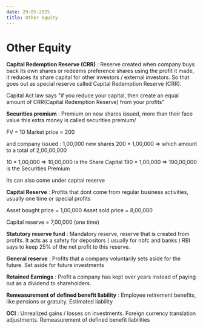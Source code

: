 ```yaml
---
date: 29-05-2025 
title: Other Equity
---
```


# Other Equity

**Capital Redemption Reserve (CRR)** : Reserve created when company buys back its own shares or redeems preference shares using the profit it made, it reduces its share capital for other investors / external investors. So that goes out as special reserve called Capital Redemption Reserve (CRR). 

Capital Act law says "if you reduce your capital, then create an equal amount of CRR(Capital Redemption Reserve) from your profits"

**Securities premium** : Premium on new shares issued, more than their face value this extra money is called securities premium/ 

FV = 10 
Market price = 200 

and company issued : 1,00,000 new shares 
200 * 1,00,000 => which amount to a total of 2,00,00,000

10 * 1,00,000 => 10,00,000 is the Share Capital 
190 * 1,00,000 => 190,00,000 is the Securities Premium 

Its can also come under capital reserve 

**Capital Reserve** : Profits that dont come from regular business activities, usually one time or special profits

Asset bought price = 1,00,000
Asset sold price = 8,00,000

Capital reserve = 7,00,000 (one time)


**Statutory reserve fund** : Mandatory reserve, reserve that is created from profits. It acts as a safety for depositors ( usually for nbfc and banks ) 
RBI says to keep 25% of the net profit to this reserve. 


**General reserve** : Profits that a company voluntarily sets aside for the future. Set aside for future investments


**Retained Earnings** : Profit a company has kept over years instead of paying out as a dividend to shareholders.


**Remeasurement of defined benefit liability** : Employee retirement benefits, like pensions or gratuity. Estimated liability  


**OCI** : Unrealized gains / losses on investments. Foreign currency translation adjustments. Remeasurement of defined benefit liabilities 




